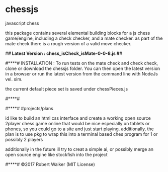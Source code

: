 # chessjs
javascript chess

this package contains several elemental building blocks for a js chess game/engine, 
including a check checker, and a mate checker. 
as part of the mate check there is a rough version of a valid move checker. 

#****#
Latest Version : chess_isCheck_isMate-0-0-8.js
#****#

#****#
INSTALLATION : 
To run tests on the mate check and check check, clone 
or download the chessjs folder. You can then open the 
latest version in a browser or run the latest version 
from the command line with NodeJs vel. sim.

the current default piece set is saved under chessPieces.js


#****#

#****#
#projects/plans

id like to build an html css interface and create a working open source 2player chess game online that would be nice 
especially on tablets or phones, so you could go to a site and just start playing. 
additionally, the plan is to use pkg to wrap this into a terminal based ches program for 1 or possibly 2 players

additionally in the future ill try to creat a simple ai, or possibly merge an open source engine like stockfish into the project

#****#
©2017 Robert Walker (MIT License)
